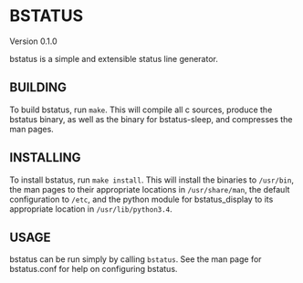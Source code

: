 BSTATUS
=======
Version 0.1.0

bstatus is a simple and extensible status line generator.

BUILDING
--------

To build bstatus, run `make`. This will compile all c sources, produce the
bstatus binary, as well as the binary for bstatus-sleep, and compresses the man
pages.

INSTALLING
----------

To install bstatus, run `make install`. This will install the binaries to
`/usr/bin`, the man pages to their appropriate locations in `/usr/share/man`,
the default configuration to `/etc`, and the python module for bstatus_display
to its appropriate location in `/usr/lib/python3.4`.

USAGE
-----

bstatus can be run simply by calling `bstatus`. See the man page for
bstatus.conf for help on configuring bstatus.
